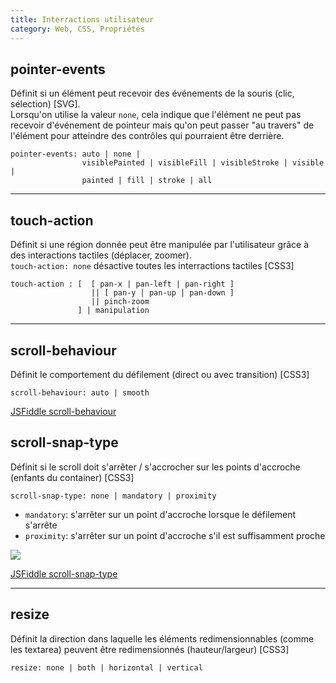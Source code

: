 ```yaml
---
title: Interractions utilisateur
category: Web, CSS, Propriétés
---
```


## pointer-events

Définit si un élément peut recevoir des événements de la souris (clic, sélection) [SVG].    
Lorsqu'on utilise la valeur `none`, cela indique que l'élément ne peut pas recevoir d'événement de pointeur mais qu'on peut passer "au travers" de l'élément pour atteindre des contrôles qui pourraient être derrière.

``` plain
pointer-events: auto | none |
                visiblePainted | visibleFill | visibleStroke | visible |
                painted | fill | stroke | all
```

---

## touch-action

Définit si une région donnée peut être manipulée par l'utilisateur grâce à des interactions tactiles (déplacer, zoomer).  
`touch-action: none` désactive toutes les interractions tactiles [CSS3]

``` plain
touch-action : [  [ pan-x | pan-left | pan-right ]
                  || [ pan-y | pan-up | pan-down ]
                  || pinch-zoom
               ] | manipulation
```

---

## scroll-behaviour

Définit le comportement du défilement (direct ou avec transition) [CSS3]

``` plain
scroll-behaviour: auto | smooth
```

[JSFiddle scroll-behaviour](https://jsfiddle.net/amt01/cphLuu59/)

## scroll-snap-type

Définit si le scroll doit s'arrêter / s'accrocher sur les points d'accroche (enfants du container) [CSS3]

``` plain
scroll-snap-type: none | mandatory | proximity
```

- `mandatory`: s'arrêter sur un point d'accroche lorsque le défilement s'arrête
- `proximity`: s'arrêter sur un point d'accroche s'il est suffisamment proche

![](https://i.imgur.com/TDTaMU7.png)

[JSFiddle scroll-snap-type](https://jsfiddle.net/amt01/7ywh1bnu/)

---

## resize

Définit la direction dans laquelle les éléments redimensionnables (comme les textarea) peuvent être redimensionnés (hauteur/largeur) [CSS3]

``` plain
resize: none | both | horizontal | vertical
```
